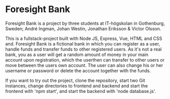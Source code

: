 # Foresight Bank
Foresight Bank is a project by three students at IT-högskolan in Gothenburg, Sweden; André Ingman, Johan Westin, Jonathan Eriksson & Victor Olsson.

This is a fullstack-project built with Node JS, Express, Vue, HTML and CSS and.
Foresight Bank is a fictional bank in which you can register as a user, handle funds and transfer funds to other registered users. As it's not a real bank, you as a user will get a random amount of money in your main account upon registration, which the userthen can transfer to other users or move between the users own account.
The user can also change his or her username or password or delete the account together with the funds.


If you want to try out the project, clone the repository, start two Git instances, change directories to frontend and backend and start the frontend with 'npm start', and start the backend with 'node database.js'.
